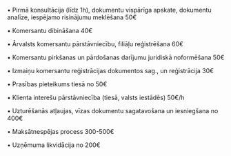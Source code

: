 • Pirmā konsultācija (līdz 1h), dokumentu vispārīga apskate, dokumentu analīze, iespējamo risinājumu meklēšana <span>50€</span>

• Komersantu dibināšana <span>40€</span>

• Ārvalsts komersantu pārstāvniecību, filiāļu reģistrēšana <span>60€</span>

• Komersantu pirkšanas un pārdošanas darījumu juridiskā noformēšana <span>50€</span>

• Izmaiņu komersantu reģistrācijas dokumentos sag., un reģistrācija <span>30€</span>

• Prasības pieteikums tiesā <span>no 50€</span>

• Klienta interešu pārstāvniecība (tiesā, valsts iestādēs) <span>50€/h</span>

• Uzturēšanās atļaujas, vīzas dokumentu sagatavošana un iesniegšana <span>no 400€</span>

• Maksātnespējas process <span>300-500€</span>

• Uzņēmuma likvidācija <span>no 200€</span>

